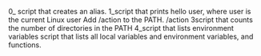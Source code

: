 0_ script that creates an alias.
1_script that prints hello user, where user is the current Linux user
Add /action to the PATH. /action
3script that counts the number of directories in the PATH
4_script that lists environment variables
script that lists all local variables and environment variables, and functions.
